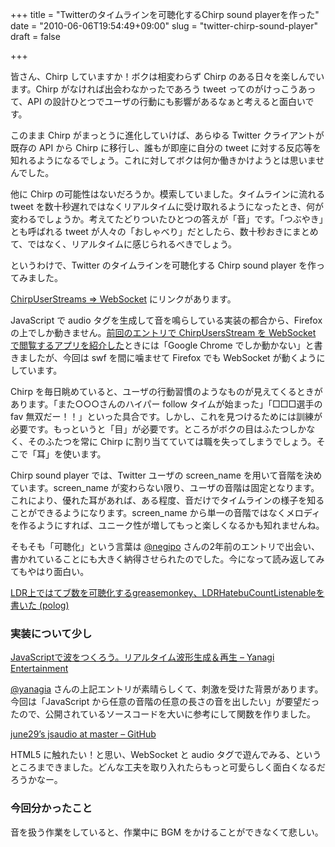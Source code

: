 +++
title = "Twitterのタイムラインを可聴化するChirp sound playerを作った"
date = "2010-06-06T19:54:49+09:00"
slug = "twitter-chirp-sound-player"
draft = false

+++

<p>皆さん、Chirp していますか！ボクは相変わらず Chirp のある日々を楽しんでいます。Chirp がなければ出会わなかったであろう tweet ってのがけっこうあって、API の設計ひとつでユーザの行動にも影響があるなぁと考えると面白いです。</p>
<p>このまま Chirp がまっとうに進化していけば、あらゆる Twitter クライアントが既存の API から Chirp に移行し、誰もが即座に自分の tweet に対する反応等を知れるようになるでしょう。これに対してボクは何か働きかけようとは思いませんでした。</p>
<p>他に Chirp の可能性はないだろうか。模索していました。タイムラインに流れる tweet を数十秒遅れではなくリアルタイムに受け取れるようになったとき、何が変わるでしょうか。考えてたどりついたひとつの答えが「音」です。「つぶやき」とも呼ばれる tweet が人々の「おしゃべり」だとしたら、数十秒おきにまとめて、ではなく、リアルタイムに感じられるべきでしょう。</p>
<p>というわけで、Twitter のタイムラインを可聴化する Chirp sound player を作ってみました。</p>
<p><a href="http://libelabo.jp/twitter/" title="ChirpUserStreams =&gt; WebSocket">ChirpUserStreams =&gt; WebSocket</a> にリンクがあります。</p>
<p>JavaScript で audio タグを生成して音を鳴らしている実装の都合から、Firefox の上でしか動きません。<a href="http://june29.jp/2010/05/11/twitter-chirpuserstreams-websocket/" title="TwitterのChirpUserStreamsをWebSocketで垂れ流す - 準二級.jp">前回のエントリで ChirpUsersStream を WebSocket で閲覧するアプリを紹介した</a>ときには「Google Chrome でしか動かない」と書きましたが、今回は swf を間に噛ませて Firefox でも WebSocket が動くようにしています。</p>
<p>Chirp を毎日眺めていると、ユーザの行動習慣のようなものが見えてくるときがあります。「また○○○さんのハイパー follow タイムが始まった」「□□□選手の fav 無双だー！！」といった具合です。しかし、これを見つけるためには訓練が必要です。もっというと「目」が必要です。ところがボクの目はふたつしかなく、そのふたつを常に Chirp に割り当てていては職を失ってしまうでしょう。そこで「耳」を使います。</p>
<p>Chirp sound player では、Twitter ユーザの screen_name を用いて音階を決めています。screen_name が変わらない限り、ユーザの音階は固定となります。これにより、優れた耳があれば、ある程度、音だけでタイムラインの様子を知ることができるようになります。screen_name から単一の音階ではなくメロディを作るようにすれば、ユニーク性が増してもっと楽しくなるかも知れませんね。</p>
<p>そもそも「可聴化」という言葉は <a href="http://twitter.com/negipo" title="Yoshiteru Negishi (negipo) on Twitter">@negipo</a> さんの2年前のエントリで出会い、書かれていることにも大きく納得させられたのでした。今になって読み返してみてもやはり面白い。</p>
<p><a href="http://polog.org/archives/2008/04/13133212.php" title="LDR上ではてブ数を可聴化するgreasemonkey、LDRHatebuCountListenableを書いた (polog)">LDR上ではてブ数を可聴化するgreasemonkey、LDRHatebuCountListenableを書いた (polog)</a></p>
<h3>実装について少し</h3>
<p><a href="http://d.hatena.ne.jp/yanagia/20100323/1269334226" title="JavaScriptで波をつくろう。リアルタイム波形生成＆再生 - Yanagi Entertainment">JavaScriptで波をつくろう。リアルタイム波形生成＆再生 &#8211; Yanagi Entertainment</a></p>
<p><a href="http://twitter.com/yanagia" title="朝倉 柳 (yanagia) on Twitter">@yanagia</a> さんの上記エントリが素晴らしくて、刺激を受けた背景があります。今回は「JavaScript から任意の音階の任意の長さの音を出したい」が要望だったので、公開されているソースコードを大いに参考にして関数を作りました。</p>
<p><a href="http://github.com/june29/jsaudio" title="june29's jsaudio at master - GitHub">june29&#8217;s jsaudio at master &#8211; GitHub</a></p>
<p>HTML5 に触れたい！と思い、WebSocket と audio タグで遊んでみる、というところまできました。どんな工夫を取り入れたらもっと可愛らしく面白くなるだろうかなー。</p>
<h3>今回分かったこと</h3>
<p>音を扱う作業をしていると、作業中に BGM をかけることができなくて悲しい。</p>

